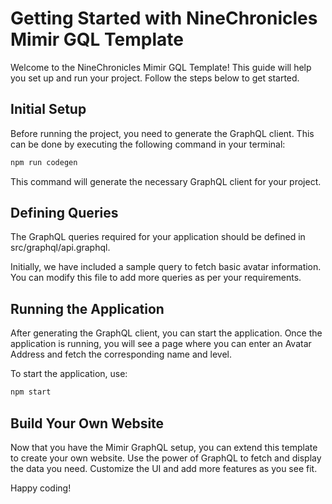 # Getting Started with NineChronicles Mimir GQL Template
Welcome to the NineChronicles Mimir GQL Template! This guide will help you set up and run your project. Follow the steps below to get started.

## Initial Setup
Before running the project, you need to generate the GraphQL client. This can be done by executing the following command in your terminal:

```sh
npm run codegen
```
This command will generate the necessary GraphQL client for your project.

## Defining Queries
The GraphQL queries required for your application should be defined in src/graphql/api.graphql.

Initially, we have included a sample query to fetch basic avatar information. You can modify this file to add more queries as per your requirements.

## Running the Application
After generating the GraphQL client, you can start the application. Once the application is running, you will see a page where you can enter an Avatar Address and fetch the corresponding name and level.

To start the application, use:
```sh
npm start
```

## Build Your Own Website
Now that you have the Mimir GraphQL setup, you can extend this template to create your own website. Use the power of GraphQL to fetch and display the data you need. Customize the UI and add more features as you see fit.

Happy coding!
